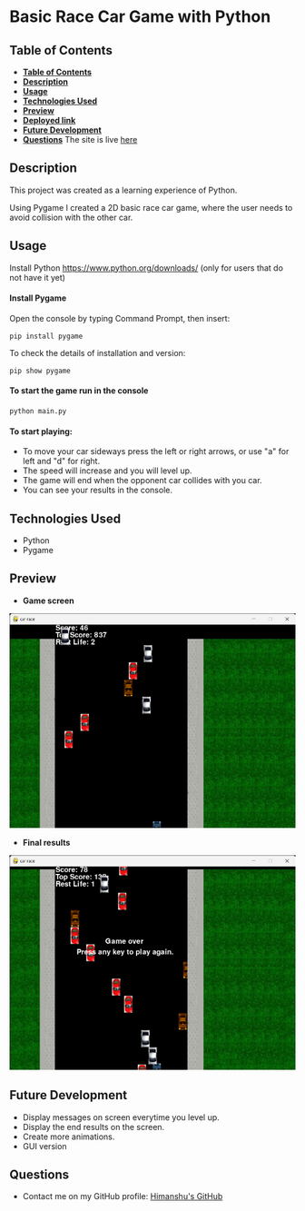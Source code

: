 # Basic Race Car Game with Python

## **Table of Contents**

- [**Table of Contents**](#table-of-contents)
- [**Description**](#description)
- [**Usage**](#usage)
- [**Technologies Used**](#technologies-used)
- [**Preview**](#preview)
- [**Deployed link**](#deployed-link)
- [**Future Development**](#future-development)
- [**Questions**](#questions)
The site is live <a href="https://himanshuranjan977.github.io/Tic-Tac-Toe/" target="_blank">here</a>
## **Description**

This project was created as a learning experience of Python.

Using Pygame I created a 2D basic race car game, where the user needs to avoid collision with the other car.

## **Usage**

Install Python https://www.python.org/downloads/ (only for users that do not have it yet)

#### Install Pygame

Open the console by typing Command Prompt, then insert: 
```
pip install pygame
```
To check the details of installation and version:
```
pip show pygame
```
#### To start the game run in the console
```
python main.py  
```

#### To start playing:

* To  move your car sideways press the left or right arrows, or use "a" for left and "d" for right.
* The speed will increase and you will level up.
* The game will end when the opponent car collides with you car.
* You can see your results in the console. 

## **Technologies Used**

* Python
* Pygame


## **Preview**

* **Game screen**

![Game](screenshot/02.png)


* **Final results**

![Game](screenshot/03.png)

## **Future Development**

* Display messages on screen everytime you level up.
* Display the end results on the screen.
* Create more animations.
* GUI version

## **Questions**

* Contact me on my GitHub profile: [Himanshu's GitHub](https://github.com/himanshuranjan977)
